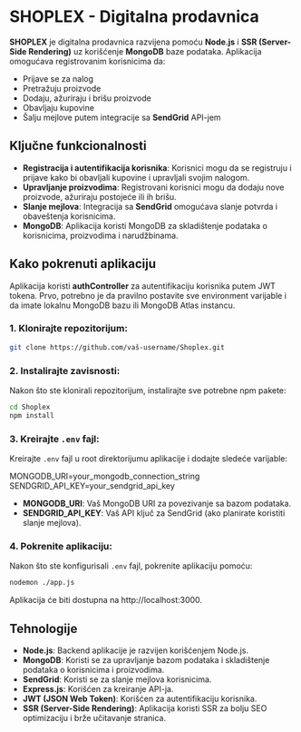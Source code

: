 # SHOPLEX - Digitalna prodavnica

**SHOPLEX** je digitalna prodavnica razvijena pomoću **Node.js** i **SSR (Server-Side Rendering)** uz korišćenje **MongoDB** baze podataka. Aplikacija omogućava registrovanim korisnicima da:

- Prijave se za nalog
- Pretražuju proizvode
- Dodaju, ažuriraju i brišu proizvode
- Obavljaju kupovine
- Šalju mejlove putem integracije sa **SendGrid** API-jem

## Ključne funkcionalnosti

- **Registracija i autentifikacija korisnika**: Korisnici mogu da se registruju i prijave kako bi obavljali kupovine i upravljali svojim nalogom.
- **Upravljanje proizvodima**: Registrovani korisnici mogu da dodaju nove proizvode, ažuriraju postojeće ili ih brišu.
- **Slanje mejlova**: Integracija sa **SendGrid** omogućava slanje potvrda i obaveštenja korisnicima.
- **MongoDB**: Aplikacija koristi MongoDB za skladištenje podataka o korisnicima, proizvodima i narudžbinama.

## Kako pokrenuti aplikaciju

Aplikacija koristi **authController** za autentifikaciju korisnika putem JWT tokena. Prvo, potrebno je da pravilno postavite sve environment varijable i da imate lokalnu MongoDB bazu ili MongoDB Atlas instancu.

### 1. Klonirajte repozitorijum:

```bash
git clone https://github.com/vaš-username/Shoplex.git
```

### 2. Instalirajte zavisnosti:

Nakon što ste klonirali repozitorijum, instalirajte sve potrebne npm pakete:

```bash
cd Shoplex
npm install
```
### 3. Kreirajte `.env` fajl:

Kreirajte `.env` fajl u root direktorijumu aplikacije i dodajte sledeće varijable:

MONGODB_URI=your_mongodb_connection_string SENDGRID_API_KEY=your_sendgrid_api_key 


- **MONGODB_URI**: Vaš MongoDB URI za povezivanje sa bazom podataka.
- **SENDGRID_API_KEY**: Vaš API ključ za SendGrid (ako planirate koristiti slanje mejlova).

### 4. Pokrenite aplikaciju:

Nakon što ste konfigurisali `.env` fajl, pokrenite aplikaciju pomoću:

```bash
nodemon ./app.js
```
Aplikacija će biti dostupna na http://localhost:3000.

## Tehnologije

- **Node.js**: Backend aplikacije je razvijen korišćenjem Node.js.
- **MongoDB**: Koristi se za upravljanje bazom podataka i skladištenje podataka o korisnicima i proizvodima.
- **SendGrid**: Koristi se za slanje mejlova korisnicima.
- **Express.js**: Korišćen za kreiranje API-ja.
- **JWT (JSON Web Token)**: Korišćen za autentifikaciju korisnika.
- **SSR (Server-Side Rendering)**: Aplikacija koristi SSR za bolju SEO optimizaciju i brže učitavanje stranica.
